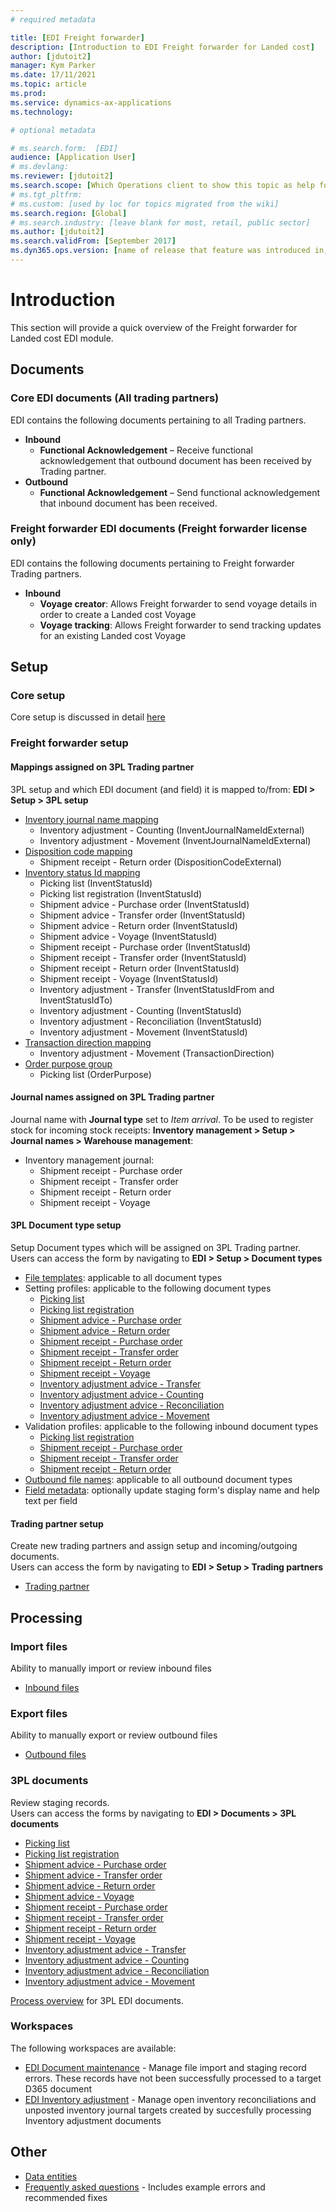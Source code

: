 ```yaml
---
# required metadata

title: [EDI Freight forwarder]
description: [Introduction to EDI Freight forwarder for Landed cost]
author: [jdutoit2]
manager: Kym Parker
ms.date: 17/11/2021
ms.topic: article
ms.prod: 
ms.service: dynamics-ax-applications
ms.technology: 

# optional metadata

# ms.search.form:  [EDI]
audience: [Application User]
# ms.devlang: 
ms.reviewer: [jdutoit2]
ms.search.scope: [Which Operations client to show this topic as help for, to be set by content strategist, see list here: https://microsoft.sharepoint.com/teams/DynDoc/_layouts/15/WopiFrame.aspx?sourcedoc={23419e1c-eb64-42e9-aa9b-79875b428718}&action=edit&wd=target%28Core%20Dynamics%20AX%20CP%20requirements%2Eone%7C4CC185C0%2DEFAA%2D42CD%2D94B9%2D8F2A45E7F61A%2FVersions%20list%20for%20docs%20topics%7CC14BE630%2D5151%2D49D6%2D8305%2D554B5084593C%2F%29]
# ms.tgt_pltfrm: 
# ms.custom: [used by loc for topics migrated from the wiki]
ms.search.region: [Global]
# ms.search.industry: [leave blank for most, retail, public sector]
ms.author: [jdutoit2]
ms.search.validFrom: [September 2017]
ms.dyn365.ops.version: [name of release that feature was introduced in, see list here: https://microsoft.sharepoint.com/teams/DynDoc/_layouts/15/WopiFrame.aspx?sourcedoc={23419e1c-eb64-42e9-aa9b-79875b428718}&action=edit&wd=target%28Core%20Dynamics%20AX%20CP%20requirements%2Eone%7C4CC185C0%2DEFAA%2D42CD%2D94B9%2D8F2A45E7F61A%2FVersions%20list%20for%20docs%20topics%7CC14BE630%2D5151%2D49D6%2D8305%2D554B5084593C%2F%29]
---
```


# Introduction
This section will provide a quick overview of the Freight forwarder for Landed cost EDI module.

## Documents
### Core EDI documents (All trading partners)

EDI contains the following documents pertaining to all Trading partners.
- **Inbound**
	- **Functional Acknowledgement** – Receive functional acknowledgement that outbound document has been received by Trading partner.
- **Outbound**
	- **Functional Acknowledgement** – Send functional acknowledgement that inbound document has been received.

### Freight forwarder EDI documents (Freight forwarder license only)

EDI contains the following documents pertaining to Freight forwarder Trading partners.
- **Inbound** 
	- **Voyage creator**: Allows Freight forwarder to send voyage details in order to create a Landed cost Voyage
	- **Voyage tracking**: Allows Freight forwarder to send tracking updates for an existing Landed cost Voyage

## Setup
### Core setup
Core setup is discussed in detail [here](../../CORE/Setup/Setup%20overview.md)

### Freight forwarder setup

#### Mappings assigned on 3PL Trading partner
3PL setup and which EDI document (and field) it is mapped to/from: **EDI > Setup > 3PL setup** <br>
- [Inventory journal name mapping](../SETUP/3PL%20SETUP/Inventory%20journal%20name%20mapping.md)
	- Inventory adjustment - Counting (InventJournalNameIdExternal)
	- Inventory adjustment - Movement (InventJournalNameIdExternal)
- [Disposition code mapping](../SETUP/3PL%20SETUP/Disposition%20code%20mapping.md)
	- Shipment receipt - Return order (DispositionCodeExternal)
- [Inventory status Id mapping](../SETUP/3PL%20SETUP/Inventory%20status%20Id%20mapping.md)
	- Picking list (InventStatusId)
	- Picking list registration (InventStatusId)
	- Shipment advice - Purchase order (InventStatusId)
	- Shipment advice - Transfer order (InventStatusId)
	- Shipment advice - Return order (InventStatusId)
	- Shipment advice - Voyage (InventStatusId)
	- Shipment receipt - Purchase order (InventStatusId)
	- Shipment receipt - Transfer order (InventStatusId)
	- Shipment receipt - Return order (InventStatusId)
	- Shipment receipt - Voyage (InventStatusId)
	- Inventory adjustment - Transfer (InventStatusIdFrom and InventStatusIdTo)
	- Inventory adjustment - Counting (InventStatusId)
	- Inventory adjustment - Reconciliation (InventStatusId)
	- Inventory adjustment - Movement (InventStatusId)
- [Transaction direction mapping](../SETUP/3PL%20SETUP/Transaction%20direction%20mapping.md)
	- Inventory adjustment - Movement (TransactionDirection)
- [Order purpose group](../SETUP/3PL%20SETUP/Order%20purpose%20group.md)
	- Picking list (OrderPurpose)

#### Journal names assigned on 3PL Trading partner
Journal name with **Journal type** set to _Item arrival_. To be used to register stock for incoming stock receipts: **Inventory management > Setup > Journal names > Warehouse management**:
- Inventory management journal:
	-  Shipment receipt - Purchase order
	-  Shipment receipt - Transfer order
	-  Shipment receipt - Return order
	-  Shipment receipt - Voyage

#### 3PL Document type setup
Setup Document types which will be assigned on 3PL Trading partner. <br>
Users can access the form by navigating to **EDI > Setup > Document types**

- [File templates](../../CORE/Setup/DocumentTypes/File%20templates.md): applicable to all document types
- Setting profiles: applicable to the following document types
    - [Picking list](../SETUP/SETTING%20PROFILES/Picking%20list.md)
    - [Picking list registration](../SETUP/SETTING%20PROFILES/Picking%20list%20registration.md)
    - [Shipment advice - Purchase order](../SETUP/SETTING%20PROFILES/Shipment%20advice%20-%20Purchase%20order.md)
    - [Shipment advice - Return order](../SETUP/SETTING%20PROFILES/Shipment%20advice%20-%20Return%20order.md)
    - [Shipment receipt - Purchase order](../SETUP/SETTING%20PROFILES/Shipment%20receipt%20-%20Purchase%20order.md)
    - [Shipment receipt - Transfer order](../SETUP/SETTING%20PROFILES/Shipment%20receipt%20-%20Transfer%20order.md)
    - [Shipment receipt - Return order](../SETUP/SETTING%20PROFILES/Shipment%20receipt%20-%20Return%20order.md)
    - [Shipment receipt - Voyage](../SETUP/SETTING%20PROFILES/Shipment%20receipt%20-%20Voyage.md)
    - [Inventory adjustment advice - Transfer](../SETUP/SETTING%20PROFILES/Inventory%20adjustment%20advice%20-%20Transfer.md)
    - [Inventory adjustment advice - Counting](../SETUP/SETTING%20PROFILES/Inventory%20adjustment%20advice%20-%20Counting.md)
    - [Inventory adjustment advice - Reconciliation](../SETUP/SETTING%20PROFILES/Inventory%20adjustment%20advice%20-%20Reconciliation.md)
    - [Inventory adjustment advice - Movement](../SETUP/SETTING%20PROFILES/Inventory%20adjustment%20advice%20-%20Movement.md)
- Validation profiles: applicable to the following inbound document types
    - [Picking list registration](../SETUP/VALIDATION%20PROFILES/Picking%20list%20registration.md)
    - [Shipment receipt - Purchase order](../SETUP/VALIDATION%20PROFILES/Shipment%20receipt%20-%20Purchase%20order.md)
    - [Shipment receipt - Transfer order](../SETUP/VALIDATION%20PROFILES/Shipment%20receipt%20-%20Transfer%20order.md)
    - [Shipment receipt - Return order](../SETUP/VALIDATION%20PROFILES/Shipment%20receipt%20-%20Return%20order.md)
- [Outbound file names](../../CORE/Setup/DocumentTypes/Outbound%20filenames.md): applicable to all outbound document types
- [Field metadata](../../CORE/Setup/DocumentTypes/Field%20metadata.md): optionally update staging form's display name and help text per field

#### Trading partner setup
Create new trading partners and assign setup and incoming/outgoing documents. <br>
Users can access the form by navigating to **EDI > Setup > Trading partners**
- [Trading partner](../SETUP/Trading%20partner.md)

## Processing

### Import files
Ability to manually import or review inbound files
- [Inbound files](../../CORE/Managing%20files/Inbound%20files.md)

### Export files
Ability to manually export or review outbound files
- [Outbound files](../../CORE/Managing%20files/Outbound%20files.md)

### 3PL documents
Review staging records. <br>
Users can access the forms by navigating to **EDI > Documents > 3PL documents**
- [Picking list](../DOCUMENTS/Picking%20list.md)
- [Picking list registration](../DOCUMENTS/Picking%20list%20registration.md)
- [Shipment advice - Purchase order](../DOCUMENTS/Shipment%20advice%20-%20Purchase%20order.md)
- [Shipment advice - Transfer order](../DOCUMENTS/Shipment%20advice%20-%20Transfer%20order.md)
- [Shipment advice - Return order](../DOCUMENTS/Shipment%20advice%20-%20Return%20order.md)
- [Shipment advice - Voyage](../DOCUMENTS/Shipment%20advice%20-%20Voyage.md)
- [Shipment receipt - Purchase order](../DOCUMENTS/Shipment%20receipt%20-%20Purchase%20order.md)
- [Shipment receipt - Transfer order](../DOCUMENTS/Shipment%20receipt%20-%20Transfer%20order.md)
- [Shipment receipt - Return order](../DOCUMENTS/Shipment%20receipt%20-%20Return%20order.md)
- [Shipment receipt - Voyage](../DOCUMENTS/Shipment%20receipt%20-%20Voyage.md)
- [Inventory adjustment advice - Transfer](../DOCUMENTS/Inventory%20adjustment%20-%20Transfer.md)
- [Inventory adjustment advice - Counting](../DOCUMENTS/Inventory%20adjustment%20-%20Counting.md)
- [Inventory adjustment advice - Reconciliation](../DOCUMENTS/Inventory%20adjustment%20-%20Reconciliation.md)
- [Inventory adjustment advice - Movement](../DOCUMENTS/Inventory%20adjustment%20-%20Movement.md)

[Process overview](Process%20overview.md) for 3PL EDI documents.

### Workspaces
The following workspaces are available:
- [EDI Document maintenance](../../CORE/WORKSPACES/EDI%20Document%20maintenance%20workspace.md) - Manage file import and staging record errors. These records have not been successfully processed to a target D365 document
- [EDI Inventory adjustment](../WORKSPACES/EDI%20Inventory%20adjustment.md) - Manage open inventory reconciliations and unposted inventory journal targets created by succesfully processing Inventory adjustment documents

## Other
- [Data entities](../OTHER/Data%20entities.md)
- [Frequently asked questions](../OTHER/FAQ.md) - Includes example errors and recommended fixes
